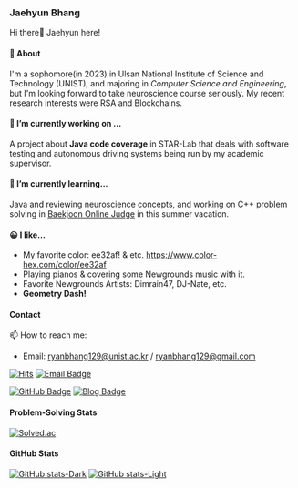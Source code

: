 ### Jaehyun Bhang

Hi there👋 Jaehyun here!

#### 👋 About

I'm a sophomore(in 2023) in Ulsan National Institute of Science and Technology (UNIST), and majoring in *Computer Science and Engineering*, but I'm looking forward to take neuroscience course seriously. My recent research interests were RSA and Blockchains.

#### 🔭 I’m currently working on ...

A project about **Java code coverage** in STAR-Lab that deals with software testing and autonomous driving systems being run by my academic supervisor.

#### 🌱 I’m currently learning...

Java and reviewing neuroscience concepts, and working on C++ problem solving in <a href="http://boj.kr" target="_blank">Baekjoon Online Judge</a> in this summer vacation.

#### 😀 I like...

- My favorite color: ee32af! & etc. https://www.color-hex.com/color/ee32af
- Playing pianos & covering some Newgrounds music with it.
- Favorite Newgrounds Artists: Dimrain47, DJ-Nate, etc.
- **Geometry Dash!**

<!--I have a lot of interest in various fields, but mainly focus on below topics.-->

#### Contact
📫 How to reach me:
- Email: [ryanbhang129@unist.ac.kr](mailto:ryanbhang129@unist.ac.kr) / [ryanbhang129@gmail.com](mailto:ryanbhang129@gmail.com)

[![Hits](https://hits.seeyoufarm.com/api/count/incr/badge.svg?url=https%3A%2F%2Fgithub.com%2Fcalculus0129%2Fhit-counter&count_bg=%2379C83D&title_bg=%23555555&icon=&icon_color=%23FF007A&title=hits&edge_flat=false)](https://hits.seeyoufarm.com)
[![Email Badge](https://img.shields.io/badge/-Email-0078D4?style=flat-square&logo=microsoftoutlook&logoColor=white&link=mailto:ryanbhang129@unist.ac.kr)](mailto:ryanbhang129@unist.ac.kr)
<!--[![Gmail Badge](https://img.shields.io/badge/-Gmail-d14836?style=flat-square&logo=Gmail&logoColor=white&link=mailto:@gmail.com)](mailto:@gmail.com)-->
[![GitHub Badge](https://img.shields.io/badge/-GitHub-771957?style=flat-square&logo=github&logoColor=white&link=github.com/calculus0129)](https://github.com/calculus0129)
[![Blog Badge](https://img.shields.io/badge/Blog-%23fdeaf7?logo=github&link=calculus0129.github.io)](https://calculus0129.github.io)
<!--[![Notion Badge](https://img.shields.io/badge/-Notion-F7A81B?style=flat-square&logo=notion&logoColor=white&link=https://snapdragon-pigment-92c.notion.site/239e5cc78a404cd49fa8e736e9dfa77b?pvs=4/)](https://snapdragon-pigment-92c.notion.site/239e5cc78a404cd49fa8e736e9dfa77b?pvs=4)-->

#### Problem-Solving Stats

[![Solved.ac](http://mazassumnida.wtf/api/v2/generate_badge?boj=calculus)](https://solved.ac/calculus)

#### GitHub Stats

[![GitHub stats-Dark](https://github-readme-stats-blue-rho.vercel.app/api?username=calculus0129&show_icons=true&theme=dark#gh-dark-mode-only)](https://github.com/calculus0129/github-readme-stats#gh-dark-mode-only)
[![GitHub stats-Light](https://github-readme-stats-blue-rho.vercel.app/api?username=calculus0129&show_icons=true&theme=default#gh-light-mode-only)](https://github.com/calculus0129/github-readme-stats#gh-light-mode-only)

<!--#### Others
##### 🏆 Honors and Awards-->


<!--
**calculus0129/calculus0129** is a ✨ _special_ ✨ repository because its `README.md` (this file) appears on your GitHub profile.

Here are some ideas to get you started:

- 🔭 I’m currently working on ...
- 🌱 I’m currently learning ...
- 👯 I’m looking to collaborate on ...
- 🤔 I’m looking for help with ...
- 💬 Ask me about ...
- 📫 How to reach me: ...
- 😄 Pronouns: ...
- ⚡ Fun fact: ...
-->

